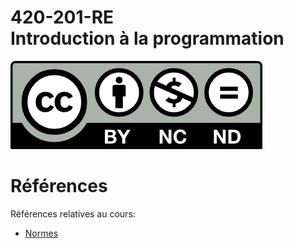 # 420-201-RE<br>Introduction à la programmation

![CCL](Documents/Images/by-nc-nd.png)

# Références

Références relatives au cours:

- [Normes](Documents/Norms.md)